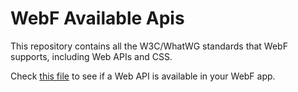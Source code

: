 # WebF Available Apis

This repository contains all the W3C/WhatWG standards that WebF supports, including Web APIs and CSS.

 Check [this file](./data.yaml) to see if a Web API is available in your WebF app.